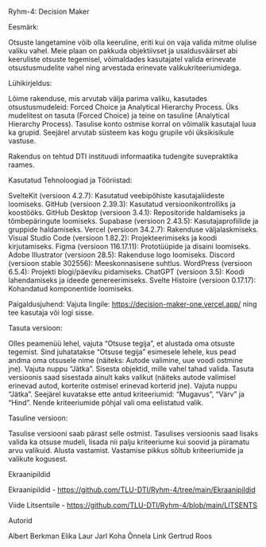 Ryhm-4: Decision Maker

Eesmärk:

Otsuste langetamine võib olla keeruline, eriti kui on vaja valida mitme olulise valiku vahel. Meie plaan on pakkuda objektiivset ja usaldusväärset abi keeruliste otsuste tegemisel, võimaldades kasutajatel valida erinevate otsustusmudelite vahel ning arvestada erinevate valikukriteeriumidega.

Lühikirjeldus:

Lõime rakenduse, mis arvutab välja parima valiku, kasutades otsustusmudeleid: Forced Choice ja Analytical Hierarchy Process. Üks mudelitest on tasuta (Forced Choice) ja teine on tasuline (Analytical Hierarchy Process). Tasulise konto ostmise korral on võimalik kasutajal luua ka grupid. Seejärel arvutab süsteem kas  kogu grupile või üksikisikule vastuse.

Rakendus on tehtud DTI instituudi informaatika tudengite suvepraktika raames.

Kasutatud Tehnoloogiad ja Tööriistad:

SvelteKit (versioon 4.2.7): Kasutatud veebipõhiste kasutajaliideste loomiseks.
GitHub (versioon 2.39.3): Kasutatud versioonikontrolliks ja koostööks.
GitHub Desktop (versioon 3.4.1): Repositoride haldamiseks ja tõmbepäringute loomiseks.
Supabase (versioon 2.43.5): Kasutajaprofiilide ja gruppide haldamiseks.
Vercel (versioon 34.2.7): Rakenduse väljalaskmiseks.
Visual Studio Code (versioon 1.82.2): Projekteerimiseks ja koodi kirjutamiseks.
Figma (versioon 116.17.11): Prototüüpide ja disaini loomiseks.
Adobe Illustrator (versioon 28.5): Rakenduse logo loomiseks.
Discord (versioon stable 302556): Meeskonnasisene suhtlus.
WordPress (versioon 6.5.4): Projekti blogi/päeviku pidamiseks.
ChatGPT (versioon 3.5): Koodi lahendamiseks ja ideede genereerimiseks.
Svelte Histoire (versioon 0.17.17): Kohandatud komponentide loomiseks.


Paigaldusjuhend: 
Vajuta lingile: https://decision-maker-one.vercel.app/ ning tee kasutaja või logi sisse. 
  
  Tasuta versioon:
  
  Olles peamenüü lehel, vajuta “Otsuse tegija”, et alustada oma otsuste tegemist.
  Sind juhatatakse “Otsuse tegija” esimesele lehele, kus pead andma oma otsusele nime (näiteks: Autode valimine, uue voodi ostmine jne).
  Vajuta nuppu “Jätka”.
  Sisesta objektid, mille vahel tahad valida. Tasuta versioonis saad sisestada ainult kaks valikut (näiteks autode valimisel erinevad autod, korterite       ostmisel erinevad korterid jne).
  Vajuta nuppu “Jätka”.
  Seejärel kuvatakse ette antud kriteeriumid: “Mugavus”, “Värv” ja “Hind”. Nende kriteeriumide põhjal vali oma eelistatud valik.
  
  Tasuline versioon:
  
  Tasulise versiooni saab pärast selle ostmist.
  Tasulises versioonis saad lisaks valida ka otsuse mudeli, lisada nii palju kriteeriume kui soovid ja piiramatu arvu valikuid.
  Alusta vastamist. Vastamise pikkus sõltub kriteeriumide ja valikute kogusest.




Ekraanipildid

Ekraanipildid - https://github.com/TLU-DTI/Ryhm-4/tree/main/Ekraanipildid


Viide Litsentsile - https://github.com/TLU-DTI/Ryhm-4/blob/main/LITSENTS

Autorid

Albert Berkman
Elika Laur
Jarl Koha
Õnnela Link
Gertrud Roos

